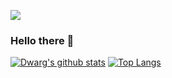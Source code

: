 ![](https://media0.giphy.com/media/Nx0rz3jtxtEre/giphy.gif)

### Hello there 👋

[![Dwarg's github stats](https://github-readme-stats.vercel.app/api?username=Dwarg&count_private=true&show_icons=true&theme=tokyonight)](https://github.com/Dwarg?tab=repositories) 
[![Top Langs](https://github-readme-stats.vercel.app/api/top-langs/?username=Dwarg&count_private=true&layout=compact&langs_count=8&theme=tokyonight)](https://github.com/Dwarg?tab=repositories)
